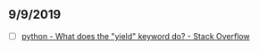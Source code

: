## 9/9/2019

- [ ] [python - What does the "yield" keyword do? - Stack Overflow](https://stackoverflow.com/questions/231767/what-does-the-yield-keyword-do?__hstc=188987252.22daae6b7fcc0366a4b86e6b55c98349.1567937501780.1567937501780.1567937501780.1&__hssc=188987252.1.1567937501780&__hsfp=3047939801)
